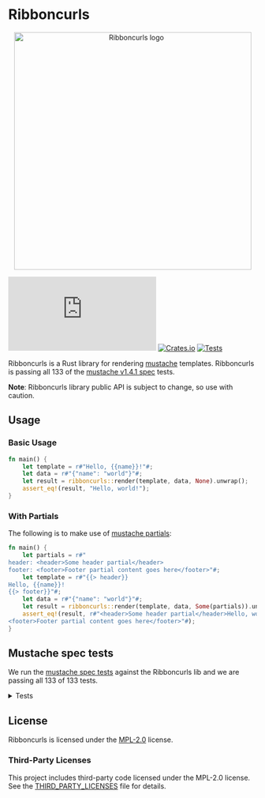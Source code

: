 # Ribboncurls

<p align="center">
  <img
    src="https://github.com/tinted-theming/ribboncurls/blob/main/logo.png?raw=true"
    alt="Ribboncurls logo" height="481 width="800" />
</p>

[![Matrix Chat](https://img.shields.io/matrix/tinted-theming:matrix.org)](https://matrix.to/#/#tinted-theming:matrix.org)
[![Crates.io](https://img.shields.io/crates/v/ribboncurls.svg)](https://crates.io/crates/ribboncurls)
[![Tests](https://github.com/tinted-theming/ribboncurls/actions/workflows/ci.yml/badge.svg)](https://github.com/tinted-theming/ribboncurls/actions/workflows/ci.yml)

Ribboncurls is a Rust library for rendering [mustache] templates.
Ribboncurls is passing all 133 of the [mustache v1.4.1 spec] tests.

**Note**: Ribboncurls library public API is subject to change, so use
with caution.

## Usage

### Basic Usage

```rust
fn main() {
    let template = r#"Hello, {{name}}!"#;
    let data = r#"{"name": "world"}"#;
    let result = ribboncurls::render(template, data, None).unwrap();
    assert_eq!(result, "Hello, world!");
}
```

### With Partials

The following is to make use of [mustache partials]:

```rust
fn main() {
    let partials = r#"
header: <header>Some header partial</header>
footer: <footer>Footer partial content goes here</footer>"#;
    let template = r#"{{> header}}
Hello, {{name}}!
{{> footer}}"#;
    let data = r#"{"name": "world"}"#;
    let result = ribboncurls::render(template, data, Some(partials)).unwrap();
    assert_eq!(result, r#"<header>Some header partial</header>Hello, world!
<footer>Footer partial content goes here</footer>"#);
}
```

## Mustache spec tests

We run the [mustache spec tests] against the Ribboncurls lib and we are
passing all 133 of 133 tests.

<details><summary>Tests</summary>
✅ comments::inline<br>
✅ comments::standalone<br>
✅ comments::multiline_standalone<br>
✅ comments::variable_name_collision<br>
✅ comments::multiline<br>
✅ comments::indented_inline<br>
✅ comments::indented_standalone<br>
✅ comments::indented_multiline_standalone<br>
✅ comments::surrounding_whitespace<br>
✅ comments::standalone_line_endings<br>
✅ comments::standalone_without_previous_line<br>
✅ comments::standalone_without_newline<br>
✅ delimiters::pair_behavior<br>
✅ delimiters::pair_with_padding<br>
✅ delimiters::indented_standalone_tag<br>
✅ delimiters::outlying_whitespace_inline<br>
✅ delimiters::special_characters<br>
✅ delimiters::standalone_tag<br>
✅ interpolation::ampersand_context_miss_interpolation<br>
✅ delimiters::surrounding_whitespace<br>
✅ delimiters::standalone_without_newline<br>
✅ delimiters::standalone_without_previous_line<br>
✅ interpolation::ampersand<br>
✅ delimiters::inverted_sections<br>
✅ delimiters::standalone_line_endings<br>
✅ delimiters::post_partial_behavior<br>
✅ interpolation::ampersand_integer_interpolation<br>
✅ delimiters::sections<br>
✅ interpolation::ampersand_standalone<br>
✅ interpolation::ampersand_decimal_interpolation<br>
✅ interpolation::ampersand_with_padding<br>
✅ interpolation::ampersand_null_interpolation<br>
✅ interpolation::basic_context_miss_interpolation<br>
✅ interpolation::ampersand_surrounding_whitespace<br>
✅ interpolation::basic_null_interpolation<br>
✅ interpolation::dotted_names_broken_chain_resolution<br>
✅ interpolation::basic_decimal_interpolation<br>
✅ interpolation::basic_integer_interpolation<br>
✅ interpolation::dotted_names_arbitrary_depth<br>
✅ interpolation::dotted_names_broken_chains<br>
✅ interpolation::dotted_names_ampersand_interpolation<br>
✅ interpolation::basic_interpolation<br>
✅ delimiters::partial_inheritence<br>
✅ interpolation::dotted_names_basic_interpolation<br>
✅ interpolation::dotted_names_context_precedence<br>
✅ interpolation::implicit_iterators_basic_integer_interpolation<br>
✅ interpolation::html_escaping<br>
✅ interpolation::dotted_names_initial_resolution<br>
✅ interpolation::implicit_iterators_triple_mustache<br>
✅ interpolation::interpolation_surrounding_whitespace<br>
✅ interpolation::implicit_iterators_ampersand<br>
✅ interpolation::dotted_names_triple_mustache_interpolation<br>
✅ interpolation::interpolation_standalone<br>
✅ interpolation::implicit_iterators_basic_interpolation<br>
✅ interpolation::interpolation_with_padding<br>
✅ interpolation::implicit_iterators_html_escaping<br>
✅ interpolation::triple_mustache<br>
✅ interpolation::no_interpolation<br>
✅ interpolation::triple_mustache_surrounding_whitespace<br>
✅ interpolation::triple_mustache_context_miss_interpolation<br>
✅ interpolation::triple_mustache_standalone<br>
✅ interpolation::triple_mustache_integer_interpolation<br>
✅ interpolation::triple_mustache_null_interpolation<br>
✅ interpolation::triple_mustache_with_padding<br>
✅ interpolation::triple_mustache_decimal_interpolation<br>
✅ inverted::context_misses<br>
✅ inverted::context<br>
✅ inverted::dotted_names_truthy<br>
✅ inverted::falsey<br>
✅ inverted::dotted_names_broken_chains<br>
✅ inverted::empty_list<br>
✅ inverted::dotted_names_falsey<br>
✅ inverted::list<br>
✅ inverted::doubled<br>
✅ inverted::indented_inline_sections<br>
✅ inverted::internal_whitespace<br>
✅ inverted::nested_falsey<br>
✅ inverted::padding<br>
✅ inverted::null_is_falsey<br>
✅ inverted::standalone_line_endings<br>
✅ inverted::standalone_indented_lines<br>
✅ inverted::nested_truthy<br>
✅ inverted::standalone_lines<br>
✅ inverted::truthy<br>
✅ inverted::standalone_without_previous_line<br>
✅ partials::failed_lookup<br>
✅ inverted::standalone_without_newline<br>
✅ inverted::surrounding_whitespace<br>
✅ partials::standalone_without_previous_line<br>
✅ partials::basic_behavior<br>
✅ partials::context<br>
✅ partials::padding_whitespace<br>
✅ partials::inline_indentation<br>
✅ sections::dotted_names_broken_chains<br>
✅ sections::dotted_names_falsey<br>
✅ partials::standalone_line_endings<br>
✅ partials::standalone_indentation<br>
✅ partials::nested<br>
✅ partials::surrounding_whitespace<br>
✅ sections::dotted_names_truthy<br>
✅ partials::standalone_without_newline<br>
✅ partials::recursion<br>
✅ sections::context<br>
✅ sections::empty_list<br>
✅ sections::falsey<br>
✅ sections::context_misses<br>
✅ sections::doubled<br>
✅ sections::implicit_iterator_html_escaping<br>
✅ sections::implicit_iterator_decimal<br>
✅ sections::implicit_iterator_root_level<br>
✅ sections::implicit_iterator_ampersand<br>
✅ sections::implicit_iterator_string<br>
✅ sections::implicit_iterator_integer<br>
✅ sections::implicit_iterator_array<br>
✅ sections::indented_standalone_lines<br>
✅ sections::implicit_iterator_triple_mustache<br>
✅ sections::list<br>
✅ sections::indented_inline_sections<br>
✅ sections::internal_whitespace<br>
✅ sections::padding<br>
✅ sections::deeply_nested_contexts<br>
✅ sections::standalone_lines<br>
✅ sections::nested_falsey<br>
✅ sections::parent_contexts<br>
✅ sections::standalone_line_endings<br>
✅ sections::null_is_falsey<br>
✅ sections::list_contexts<br>
✅ sections::standalone_without_newline<br>
✅ sections::surrounding_whitespace<br>
✅ sections::nested_truthy<br>
✅ sections::variable_test<br>
✅ sections::truthy<br>
✅ sections::standalone_without_previous_line<br>
</details>

## License

Ribboncurls is licensed under the [MPL-2.0] license.

### Third-Party Licenses

This project includes third-party code licensed under the MPL-2.0
license. See the [THIRD_PARTY_LICENSES] file for details.

[mustache]: https://mustache.github.io
[mustache v1.4.1 spec]: https://github.com/mustache/spec/tree/v1.4.1
[mustache partials]: https://mustache.github.io/mustache.5.html#Partials
[mustache spec tests]: https://github.com/mustache/spec
[MPL-2.0]: ../LICENSE
[THIRD_PARTY_LICENSES]: ../THIRD_PARTY_LICENSES.md
